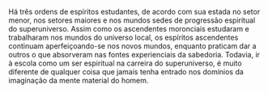 ﻿Há três ordens de espíritos estudantes, de acordo com sua estada no setor menor, nos setores maiores e nos mundos sedes de progressão espiritual do superuniverso. Assim como os ascendentes moronciais estudaram e trabalharam nos mundos do universo local, os espíritos ascendentes continuam aperfeiçoando-se nos novos mundos, enquanto praticam dar a outros o que absorveram nas fontes experienciais da sabedoria. Todavia, ir à escola como um ser espiritual na carreira do superuniverso, é muito diferente de qualquer coisa que jamais tenha entrado nos domínios da imaginação da mente material do homem.